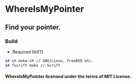 # WhereIsMyPointer
## Find your pointer.

### Build
  * Required libX11

```sh
$# sh make.sh // GNU/Linux, FreeBSD etc.
$# fscrift make // Scrift
``` 

#### WhereIsMyPointer licensed under the terms of MIT License.
